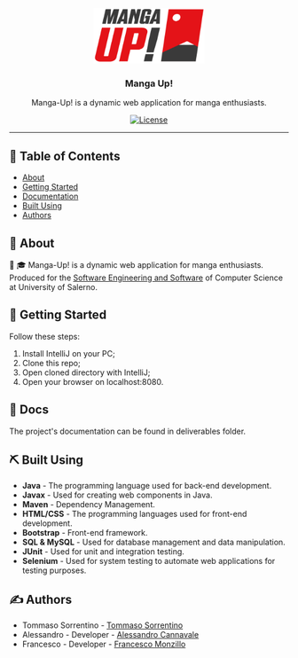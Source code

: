 <p align="center">
  <a href="" rel="noopener">
 <img width=200px height=100px src="./src/main/webapp/images/logo_readme.png" alt="Project logo"></a>
</p>

<h3 align="center">Manga Up!</h3>

<p align="center"> Manga-Up! is a dynamic web application for manga enthusiasts.</p>
<div align="center">


[![License](https://img.shields.io/badge/license-MIT-blue.svg)](/LICENSE)

</div>

---

## 📝 Table of Contents

- [About](#about)
- [Getting Started](#getting_started)
- [Documentation](#documentation)
- [Built Using](#built_using)
- [Authors](#authors)

## 🧐 About <a name = "about"></a>

📕 🎓 Manga-Up! is a dynamic web application for manga enthusiasts. Produced for the [Software Engineering and Software](https://docenti.unisa.it/003241/didattica?anno=2023&id=507546&cId=9999-2017&pId=MODULO_3*RESTO_0*S1) of Computer Science at University of Salerno.


## 🏁 Getting Started <a name = "getting_started"></a>

Follow these steps:

1. Install IntelliJ on your PC;
2. Clone this repo;
3. Open cloned directory with IntelliJ;
4. Open your browser on localhost:8080.

## 📖 Docs  <a name = "documentation"></a>
The project's documentation can be found in deliverables folder.


## ⛏️ Built Using <a name = "built_using"></a>

- **Java** - The programming language used for back-end development.
- **Javax** - Used for creating web components in Java.
- **Maven** - Dependency Management.
- **HTML/CSS** - The programming languages used for front-end development.
- **Bootstrap** - Front-end framework.
- **SQL & MySQL** - Used for database management and data manipulation.
- **JUnit** - Used for unit and integration testing.
- **Selenium** - Used for system testing to automate web applications for testing purposes.

## ✍️ Authors <a name = "authors"></a>

- Tommaso Sorrentino - [Tommaso Sorrentino](#)
- Alessandro  - Developer - [Alessandro Cannavale](#)
- Francesco - Developer - [Francesco Monzillo](#)
